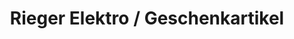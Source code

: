 ---
title: "Rieger Elektro / Geschenkartikel"
url: /biebergemuend/rieger-elektro-geschenkartikel/
shop: Andenken
---